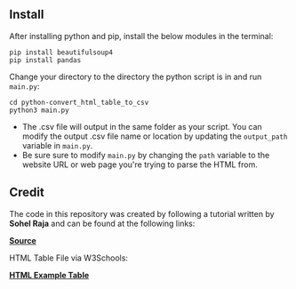 ## Install

After installing python and pip, install the below modules in the terminal:
```shell
pip install beautifulsoup4
pip install pandas    
```

Change your directory to the directory the python script is in and run ``main.py``: 
```shell
cd python-convert_html_table_to_csv
python3 main.py
```

- The .csv file will output in the same folder as your script. You can modify the output .csv file name or location by updating the ``output_path`` variable in ``main.py``.
- Be sure sure to modify ``main.py`` by changing the ``path`` variable to the website URL or web page you're trying to parse the HTML from.


## Credit

The code in this repository was created by following a tutorial written by **Sohel Raja** and can be found at the following links:

**[Source](https://www.geeksforgeeks.org/convert-html-table-into-csv-file-in-python/)**

HTML Table File via W3Schools:

**[HTML Example Table](https://www.w3schools.com/html/html_tables.asp)**



